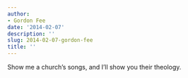 ```yaml
---
author:
- Gordon Fee
date: '2014-02-07'
description: ''
slug: 2014-02-07-gordon-fee
title: ''
---
```

Show me a church’s songs, and I’ll show you their theology.



